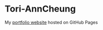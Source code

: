 # Tori-AnnCheung
My [portfolio website](https://joycurator.github.io/Tori-AnnCheung/) hosted on GitHub Pages
